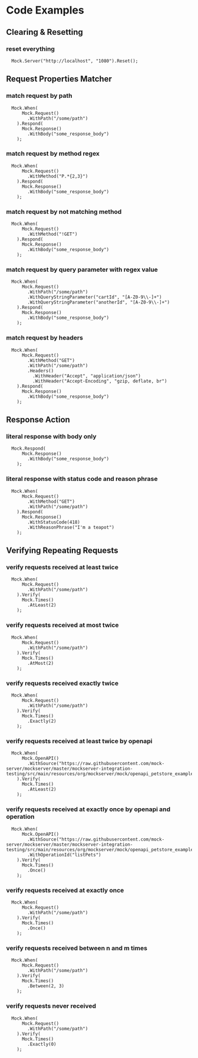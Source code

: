 # Code Examples

## Clearing & Resetting

### reset everything

```text
  Mock.Server("http://localhost", "1080").Reset();
```

## Request Properties Matcher

### match request by path

```text
  Mock.When(
      Mock.Request()
        .WithPath("/some/path")
    ).Respond(
      Mock.Response()
        .WithBody("some_response_body")
    );
```

### match request by method regex

```text
  Mock.When(
      Mock.Request()
        .WithMethod("P.*{2,3}")
    ).Respond(
      Mock.Response()
        .WithBody("some_response_body")
    );
```

### match request by not matching method

```text
  Mock.When(
      Mock.Request()
        .WithMethod("!GET")
    ).Respond(
      Mock.Response()
        .WithBody("some_response_body")
    );
```

### match request by query parameter with regex value

```text
  Mock.When(
      Mock.Request()
        .WithPath("/some/path")
        .WithQueryStringParameter("cartId", "[A-Z0-9\\-]+")
        .WithQueryStringParameter("anotherId", "[A-Z0-9\\-]+")
    ).Respond(
      Mock.Response()
        .WithBody("some_response_body")
    );
```

### match request by headers

```text
  Mock.When(
      Mock.Request()
        .WithMethod("GET")
        .WithPath("/some/path")
        .Headers()
          .WithHeader("Accept", "application/json")
          .WithHeader("Accept-Encoding", "gzip, deflate, br")
    ).Respond(
      Mock.Response()
        .WithBody("some_response_body")
    );
```

## Response Action

### literal response with body only

```text
  Mock.Respond(
      Mock.Response()
        .WithBody("some_response_body")
    );
```

### literal response with status code and reason phrase

```text
  Mock.When(
      Mock.Request()
        .WithMethod("GET")
        .WithPath("/some/path")
    ).Respond(
      Mock.Response()
        .WithStatusCode(418)
        .WithReasonPhrase("I'm a teapot")
    );
```

## Verifying Repeating Requests

### verify requests received at least twice

```text
  Mock.When(
      Mock.Request()
        .WithPath("/some/path")
    ).Verify(
      Mock.Times()
        .AtLeast(2)
    );
```

### verify requests received at most twice

```text
  Mock.When(
      Mock.Request()
        .WithPath("/some/path")
    ).Verify(
      Mock.Times()
        .AtMost(2)
    );
```

### verify requests received exactly twice

```text
  Mock.When(
      Mock.Request()
        .WithPath("/some/path")
    ).Verify(
      Mock.Times()
        .Exactly(2)
    );
```

### verify requests received at least twice by openapi

```text
  Mock.When(
      Mock.OpenAPI()
        .WithSource("https://raw.githubusercontent.com/mock-server/mockserver/master/mockserver-integration-testing/src/main/resources/org/mockserver/mock/openapi_petstore_example.json")
    ).Verify(
      Mock.Times()
        .AtLeast(2)
    );
```

### verify requests received at exactly once by openapi and operation

```text
  Mock.When(
      Mock.OpenAPI()
        .WithSource("https://raw.githubusercontent.com/mock-server/mockserver/master/mockserver-integration-testing/src/main/resources/org/mockserver/mock/openapi_petstore_example.json")
        .WithOperationId("listPets")
    ).Verify(
      Mock.Times()
        .Once()
    );
```

### verify requests received at exactly once

```text
  Mock.When(
      Mock.Request()
        .WithPath("/some/path")
    ).Verify(
      Mock.Times()
        .Once()
    );
```

### verify requests received between n and m times

```text
  Mock.When(
      Mock.Request()
        .WithPath("/some/path")
    ).Verify(
      Mock.Times()
        .Between(2, 3)
    );
```

### verify requests never received

```text
  Mock.When(
      Mock.Request()
        .WithPath("/some/path")
    ).Verify(
      Mock.Times()
        .Exactly(0)
    );
```
